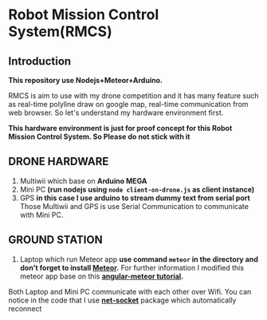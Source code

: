 # Robot Mission Control System(RMCS)
## Introduction
**This repository use Nodejs+Meteor+Arduino.**

RMCS is aim to use with my drone competition and it has many feature such as real-time polyline draw on google map, real-time communication from web browser.
So let's understand my hardware environment first.

**This hardware environment is just for proof concept for this Robot Mission Control System. So Please do not stick with it**
## DRONE HARDWARE

1. Multiwii which base on **Arduino MEGA**
2. Mini PC **(run nodejs using `node client-on-drone.js` as client instance)**
3. GPS **in this case I use arduino to stream dummy text from serial port**
Those Multiwii and GPS is use Serial Communication to communicate with Mini PC.

## GROUND STATION
1. Laptop which run Meteor app **use command `meteor` in the directory and don't forget to install [Meteor](https://www.meteor.com/install).**
For further information I modified this meteor app base on this **[angular-meteor tutorial](http://www.angular-meteor.com/).**

Both Laptop and Mini PC communicate with each other over Wifi. You can notice in the code that I use **[net-socket](https://github.com/vdemedes/net-socket)** package which automatically reconnect
